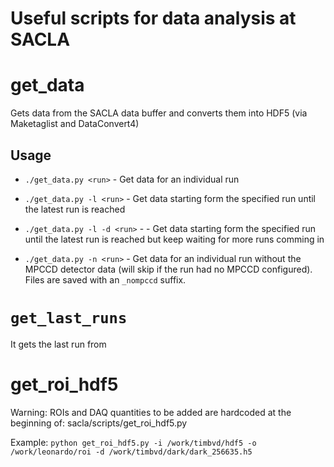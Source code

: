 # Useful scripts for data analysis at SACLA


# get_data
Gets data from the SACLA data buffer and converts them into HDF5 (via Maketaglist and DataConvert4)

## Usage

 * `./get_data.py <run>` - Get data for an individual run
 * `./get_data.py -l <run>` - Get data starting form the specified run until the latest run is reached
 * `./get_data.py -l -d <run>` -  - Get data starting form the specified run until the latest run is reached but keep waiting for more runs comming in

 * `./get_data.py -n <run>` - Get data for an individual run without the MPCCD detector data (will skip if the run had no MPCCD configured). Files are saved with an `_nompccd` suffix.


# `get_last_runs`

It gets the last run from 


# get_roi_hdf5

Warning: ROIs and DAQ quantities to be added are hardcoded at the beginning of: sacla/scripts/get_roi_hdf5.py

Example:
`python get_roi_hdf5.py -i /work/timbvd/hdf5 -o /work/leonardo/roi -d /work/timbvd/dark/dark_256635.h5`